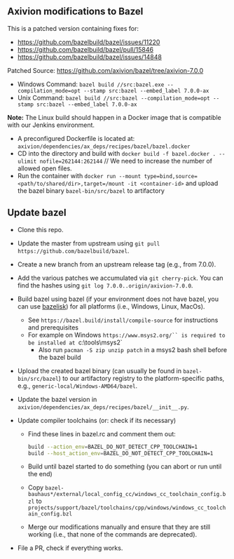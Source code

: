## Axivion modifications to Bazel

This is a patched version containing fixes for:
- <https://github.com/bazelbuild/bazel/issues/11220>
- <https://github.com/bazelbuild/bazel/pull/15846>
- <https://github.com/bazelbuild/bazel/issues/14848>

Patched Source: <https://github.com/axivion/bazel/tree/axivion-7.0.0>

- Windows Command: `bazel build //src:bazel.exe --compilation_mode=opt --stamp src:bazel --embed_label 7.0.0-ax`
- Unix Command: `bazel build //src:bazel --compilation_mode=opt --stamp src:bazel --embed_label 7.0.0-ax`

**Note:** The Linux build should happen in a Docker image that is compatible with our Jenkins environment.

- A preconfigured Dockerfile is located at: `axivion/dependencies/ax_deps/recipes/bazel/bazel.docker`
- CD into the directory and build with `docker build -f bazel.docker . --ulimit nofile=262144:262144` // We need to increase the number of allowed open files.
- Run the container with `docker run --mount type=bind,source=<path/to/shared/dir>,target=/mount -it <container-id>` and upload the bazel binary `bazel-bin/src/bazel` to artifactory 

## Update bazel
- Clone this repo.
- Update the master from upstream using `git pull https://github.com/bazelbuild/bazel`.
- Create a new branch from an upstream release tag (e.g., from 7.0.0).
- Add the various patches we accumulated via `git cherry-pick`. You can find the hashes using
`git log 7.0.0..origin/axivion-7.0.0`.
- Build bazel using bazel (if your environment does not have bazel, you can use [bazelisk](https://github.com/bazelbuild/bazelisk)) for all platforms (i.e., Windows, Linux, MacOs).
  - See `https://bazel.build/install/compile-source` for instructions and prerequisites
  - For example on Windows `https://www.msys2.org/`` is required to be installed at `c:\tools\msys2`
    - Also run `pacman -S zip unzip patch` in a msys2 bash shell before the bazel build
- Upload the created bazel binary (can usually be found in `bazel-bin/src/bazel`) to our artifactory registry to the platform-specific paths, e.g., `generic-local/Windows-AMD64/bazel`.
- Update the bazel version in `axivion/dependencies/ax_deps/recipes/bazel/__init__.py`.
- Update compiler toolchains (or: check if its necessary)
  - Find these lines in bazel.rc and comment them out:

    ``` bash
    build --action_env=BAZEL_DO_NOT_DETECT_CPP_TOOLCHAIN=1
    build --host_action_env=BAZEL_DO_NOT_DETECT_CPP_TOOLCHAIN=1
    ```

  - Build until bazel started to do something (you can abort or run until the end)
  - Copy `bazel-bauhaus*/external/local_config_cc/windows_cc_toolchain_config.bzl` to `projects/support/bazel/toolchains/cpp/windows/windows_cc_toolchain_config.bzl`
  - Merge our modifications manually and ensure that they are still working (i.e., that none of the commands are deprecated).

- File a PR, check if everything works.




